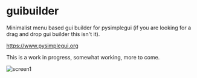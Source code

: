# guibuilder
 Minimalist menu based gui builder for pysimplegui (if you are looking for a drag and drop gui builder this isn't it).
 
 https://www.pysimplegui.org
 
 This is a work in progress, somewhat working, more to come.
 
![screen1](https://user-images.githubusercontent.com/49209806/184450605-c53943ec-6b47-4f92-8443-7274a18b18f0.JPG)
